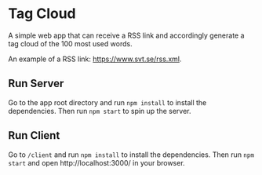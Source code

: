 # Tag Cloud

A simple web app that can receive a RSS link and accordingly
generate a tag cloud of the 100 most used words. 

An example of a RSS link:
https://www.svt.se/rss.xml.

## Run Server
Go to the app root directory and run ```npm install``` to install the dependencies. Then run ```npm start``` to spin up the server.

## Run Client
Go to ```/client``` and run ```npm install``` to install the dependencies. Then run ```npm start``` and open http://localhost:3000/ in your browser.
